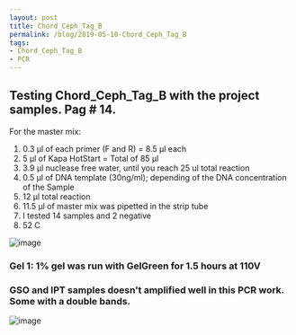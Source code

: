 ```yaml
---
layout: post
title: Chord_Ceph_Tag_B
permalink: /blog/2019-05-10-Chord_Ceph_Tag_B
tags:
- Chord_Ceph_Tag_B
- PCR
---
```


## Testing Chord_Ceph_Tag_B with the project samples. Pag # 14.

For the master mix:

1. 0.3 µl of each primer (F and R) = 8.5 µl each
2. 5 µl of Kapa HotStart = Total of 85 µl
3. 3.9 µl nuclease free water, until you reach 25 ul total reaction
4. 0.5 µl of DNA template (30ng/ml); depending of the DNA concentration of the Sample
5. 12 µl total reaction
6. 11.5 µl of master mix was pipetted in the strip tube
7. I tested 14 samples and 2 negative 
8. 52 C

![image](/eDNA/images/Page14_Co_Ce_TB.png)

### Gel 1: 1% gel was run with GelGreen for 1.5 hours at 110V

### GSO and IPT samples doesn't amplified well in this PCR work. Some with a double bands.

![image](/eDNA/images/Chord_Ceph_TagB_Page14.png)
